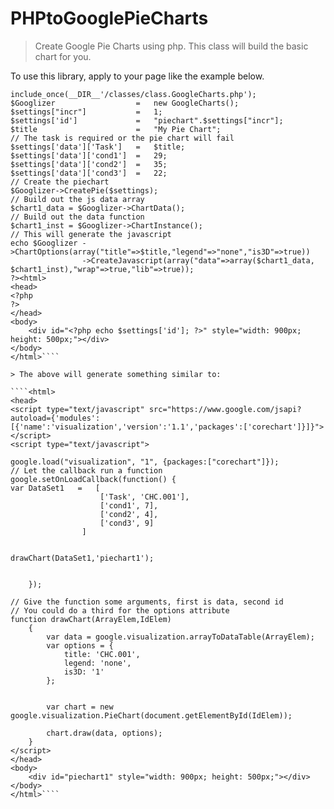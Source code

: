 # PHPtoGooglePieCharts
> Create Google Pie Charts using php. This class will build the basic chart for you.

To use this library, apply to your page like the example below.

````<?php
include_once(__DIR__'/classes/class.GoogleCharts.php');
$Googlizer					=	new GoogleCharts(); 
$settings["incr"]			=	1; 
$settings['id']				=	"piechart".$settings["incr"]; 
$title						=	"My Pie Chart"; 
// The task is required or the pie chart will fail
$settings['data']['Task']	=	$title; 
$settings['data']['cond1']	=	29; 
$settings['data']['cond2']	=	35; 
$settings['data']['cond3']	=	22; 
// Create the piechart
$Googlizer->CreatePie($settings);
// Build out the js data array
$chart1_data = $Googlizer->ChartData();
// Build out the data function
$chart1_inst = $Googlizer->ChartInstance();
// This will generate the javascript
echo $Googlizer	->ChartOptions(array("title"=>$title,"legend"=>"none","is3D"=>true)) 
				->CreateJavascript(array("data"=>array($chart1_data, $chart1_inst),"wrap"=>true,"lib"=>true)); 
?><html> 
<head>
<?php
?>
</head>
<body>
	<div id="<?php echo $settings['id']; ?>" style="width: 900px; height: 500px;"></div>
</body> 
</html>````

> The above will generate something similar to:

````<html> 
<head>
<script type="text/javascript" src="https://www.google.com/jsapi?autoload={'modules':[{'name':'visualization','version':'1.1','packages':['corechart']}]}"></script>
<script type="text/javascript">

google.load("visualization", "1", {packages:["corechart"]});
// Let the callback run a function
google.setOnLoadCallback(function() {
var DataSet1   =   [
					['Task', 'CHC.001'],
					['cond1', 7],
					['cond2', 4],
					['cond3', 9]
				]


drawChart(DataSet1,'piechart1');


    });

// Give the function some arguments, first is data, second id
// You could do a third for the options attribute
function drawChart(ArrayElem,IdElem)
    {
        var data = google.visualization.arrayToDataTable(ArrayElem);
		var options = {
			title: 'CHC.001',
			legend: 'none',
			is3D: '1'
		};


        var chart = new google.visualization.PieChart(document.getElementById(IdElem));

        chart.draw(data, options);
    }
</script>
</head>
<body>
	<div id="piechart1" style="width: 900px; height: 500px;"></div>
</body> 
</html>````
